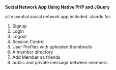 **Social Network App Using Native PHP and JQuery**

all essential social network app included. stands for:

1. Signup
2. Login
3. Logout
4. Session Control
5. User Profiles with uploaded thumbnails
6. A member directory
7. Add Member as friends
8. public and private message between members
